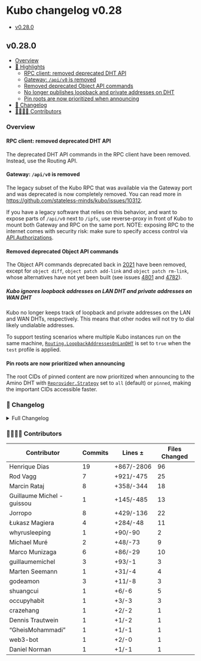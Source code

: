 # Kubo changelog v0.28

- [v0.28.0](#v0280)

## v0.28.0

- [Overview](#overview)
- [🔦 Highlights](#-highlights)
  - [RPC client: removed deprecated DHT API](#rpc-client-removed-deprecated-dht-api)
  - [Gateway: `/api/v0` is removed](#gateway-apiv0-is-removed)
  - [Removed deprecated Object API commands](#removed-deprecated-object-api-commands)
  - [No longer publishes loopback and private addresses on DHT](#no-longer-publishes-loopback-and-private-addresses-on-dht)
  - [Pin roots are now prioritized when announcing](#pin-roots-are-now-prioritized-when-announcing)
- [📝 Changelog](#-changelog)
- [👨‍👩‍👧‍👦 Contributors](#-contributors)

### Overview

#### RPC client: removed deprecated DHT API

The deprecated DHT API commands in the RPC client have been removed. Instead, use the Routing API.

#### Gateway: `/api/v0` is removed

The legacy subset of the Kubo RPC that was available via the Gateway port and was deprecated is now completely removed. You can read more in <https://github.com/stateless-minds/kubo/issues/10312>.

If you have a legacy software that relies on this behavior, and want to expose parts of `/api/v0` next to `/ipfs`, use reverse-proxy in front of Kubo to mount both Gateway and RPC on the same port. NOTE: exposing RPC to the internet comes with security risk: make sure to specify access control via [API.Authorizations](https://github.com/stateless-minds/kubo/blob/master/docs/config.md#apiauthorizations).

#### Removed deprecated Object API commands

The Object API commands deprecated back in [2021](https://github.com/stateless-minds/kubo/issues/7936) have been removed, except for `object diff`, `object patch add-link` and `object patch rm-link`, whose alternatives have not yet been built (see issues [4801](https://github.com/stateless-minds/kubo/issues/4801) and [4782](https://github.com/stateless-minds/kubo/issues/4782)).

##### Kubo ignores loopback addresses on LAN DHT and private addresses on WAN DHT

Kubo no longer keeps track of loopback and private addresses on the LAN and WAN DHTs, respectively. This means that other nodes will not try to dial likely undialable addresses.

To support testing scenarios where multiple Kubo instances run on the same machine, [`Routing.LoopbackAddressesOnLanDHT`](https://github.com/stateless-minds/kubo/blob/master/docs/config.md#routingloopbackaddressesonlandht) is set to `true` when the `test` profile is applied.

#### Pin roots are now prioritized when announcing

The root CIDs of pinned content are now prioritized when announcing to the Amino DHT with [`Reprovider.Strategy`](https://github.com/stateless-minds/kubo/blob/master/docs/config.md#reproviderstrategy) set to `all` (default) or `pinned`, making the important CIDs accessible faster.

### 📝 Changelog

<details><summary>Full Changelog</summary>

- github.com/stateless-minds/kubo:
  - chore: update version
  - chore: update version
  - core/node: prioritize announcing pin roots, and flat strategy (#10376) ([ipfs/kubo#10376](https://github.com/stateless-minds/kubo/pull/10376))
  - chore: webui v4.2.1 (#10391) ([ipfs/kubo#10391](https://github.com/stateless-minds/kubo/pull/10391))
  - docs(config): clarify RPC vs Gateway
  - chore: upgrade go-libp2p-kad-dht (#10378) ([ipfs/kubo#10378](https://github.com/stateless-minds/kubo/pull/10378))
  - chore(config): make Routing.AcceleratedDHTClient a Flag (#10384) ([ipfs/kubo#10384](https://github.com/stateless-minds/kubo/pull/10384))
  - fix: switch lowpower profile to autoclient
  - core: fix some typos (#10382) ([ipfs/kubo#10382](https://github.com/stateless-minds/kubo/pull/10382))
  - docs: fix some typos (#10377) ([ipfs/kubo#10377](https://github.com/stateless-minds/kubo/pull/10377))
  - core/commands!: remove deprecated object APIs (#10375) ([ipfs/kubo#10375](https://github.com/stateless-minds/kubo/pull/10375))
  - docs: update default ipns lifetime
  - coreapi/unixfs: don't create an additional IpfsNode for --only-hash
  - chore: cleanup old workaround (#10369) ([ipfs/kubo#10369](https://github.com/stateless-minds/kubo/pull/10369))
  - chore: finish reframe removal
  - docs: remove repetitive words (#10370) ([ipfs/kubo#10370](https://github.com/stateless-minds/kubo/pull/10370))
  - docs: updated links and refs to external resources (#10368) ([ipfs/kubo#10368](https://github.com/stateless-minds/kubo/pull/10368))
  - core/corehttp!: remove /api/v0 from gateway port
  - client/rpc!: remove deprecated DHT commands
  - ci: upgrade to go 1.22 (#10355) ([ipfs/kubo#10355](https://github.com/stateless-minds/kubo/pull/10355))
  - chore: create next changelog
  - Merge Release: v0.27.0 [skip changelog] ([ipfs/kubo#10362](https://github.com/stateless-minds/kubo/pull/10362))
  - test: cleanup content blocking tests (#10360) ([ipfs/kubo#10360](https://github.com/stateless-minds/kubo/pull/10360))
  - docs: improve release issue template
  - chore: update version
- github.com/ipfs/boxo (v0.18.0 -> v0.19.0):
  - Release v0.19.0 ([ipfs/boxo#598](https://github.com/ipfs/boxo/pull/598))
- github.com/libp2p/go-libp2p (v0.33.0 -> v0.33.2):
  - chore: release v0.33.2 (#2755) ([libp2p/go-libp2p#2755](https://github.com/libp2p/go-libp2p/pull/2755))
  - Update quic-go to v0.42.0. Release v0.33.1 (#2741) ([libp2p/go-libp2p#2741](https://github.com/libp2p/go-libp2p/pull/2741))
- github.com/libp2p/go-libp2p-kad-dht (v0.24.4 -> v0.25.2):
  - chore: release v0.25.2 ([libp2p/go-libp2p-kad-dht#961](https://github.com/libp2p/go-libp2p-kad-dht/pull/961))
  - add ctx canceled err check ([libp2p/go-libp2p-kad-dht#960](https://github.com/libp2p/go-libp2p-kad-dht/pull/960))
  - chore: release v0.25.1
  - perf: don't buffer the output of FindProvidersAsync
  - chore: use go-libp2p-routing-helpers for tracing needs
  - fix: properly iterate in tracing for protocol messenger
  - fix: apply addrFilters in the dht (#872) ([libp2p/go-libp2p-kad-dht#872](https://github.com/libp2p/go-libp2p-kad-dht/pull/872))
  - Add provider record addresses to peerstore ([libp2p/go-libp2p-kad-dht#870](https://github.com/libp2p/go-libp2p-kad-dht/pull/870))
  - chore: release v0.25.0
  - tracing: add protocol messages client tracing
  - Enhance handleNewMessage Server Mode Logging: Convert Error Logs to Debug Level ([libp2p/go-libp2p-kad-dht#860](https://github.com/libp2p/go-libp2p-kad-dht/pull/860))
  - tracing: fix DHT keys as string attribute not being valid utf-8 ([libp2p/go-libp2p-kad-dht#859](https://github.com/libp2p/go-libp2p-kad-dht/pull/859))
  - merge: fix: issues discovered in kubo v0.21.0-rc2 (#853) ([libp2p/go-libp2p-kad-dht#853](https://github.com/libp2p/go-libp2p-kad-dht/pull/853))
  - merge: fix: issues discovered in kubo v0.21.0-rc1 (#851) ([libp2p/go-libp2p-kad-dht#851](https://github.com/libp2p/go-libp2p-kad-dht/pull/851))
  - Release v0.24.0 ([libp2p/go-libp2p-kad-dht#844](https://github.com/libp2p/go-libp2p-kad-dht/pull/844))
  - fix: don't add unresponsive DHT servers to the Routing Table (#820) ([libp2p/go-libp2p-kad-dht#820](https://github.com/libp2p/go-libp2p-kad-dht/pull/820))
  - filter local addresses (for WAN) and localhost addresses (for LAN) ([libp2p/go-libp2p-kad-dht#839](https://github.com/libp2p/go-libp2p-kad-dht/pull/839))
- github.com/multiformats/go-multiaddr (v0.12.2 -> v0.12.3):
  - chore: release v0.12.3 ([multiformats/go-multiaddr#240](https://github.com/multiformats/go-multiaddr/pull/240))
  - chore: Expand comment ForEach ([multiformats/go-multiaddr#238](https://github.com/multiformats/go-multiaddr/pull/238))
  - .Decapsulate by Components ([multiformats/go-multiaddr#239](https://github.com/multiformats/go-multiaddr/pull/239))
- github.com/whyrusleeping/cbor-gen (v0.0.0-20240109153615-66e95c3e8a87 -> v0.1.0):
  - Nullable ints (#93) ([whyrusleeping/cbor-gen#93](https://github.com/whyrusleeping/cbor-gen/pull/93))
  - Introduce Gen{} struct for configurability ([whyrusleeping/cbor-gen#94](https://github.com/whyrusleeping/cbor-gen/pull/94))
  - Transparent encoding ([whyrusleeping/cbor-gen#91](https://github.com/whyrusleeping/cbor-gen/pull/91))
  - turn max length consts into global vars ([whyrusleeping/cbor-gen#92](https://github.com/whyrusleeping/cbor-gen/pull/92))

</details>

### 👨‍👩‍👧‍👦 Contributors

| Contributor | Commits | Lines ± | Files Changed |
|-------------|---------|---------|---------------|
| Henrique Dias | 19 | +867/-2806 | 96 |
| Rod Vagg | 7 | +921/-475 | 25 |
| Marcin Rataj | 8 | +358/-344 | 18 |
| Guillaume Michel - guissou | 1 | +145/-485 | 13 |
| Jorropo | 8 | +429/-136 | 22 |
| Łukasz Magiera | 4 | +284/-48 | 11 |
| whyrusleeping | 1 | +90/-90 | 2 |
| Michael Muré | 2 | +48/-73 | 9 |
| Marco Munizaga | 6 | +86/-29 | 10 |
| guillaumemichel | 3 | +93/-1 | 3 |
| Marten Seemann | 1 | +31/-4 | 4 |
| godeamon | 3 | +11/-8 | 3 |
| shuangcui | 1 | +6/-6 | 5 |
| occupyhabit | 1 | +3/-3 | 3 |
| crazehang | 1 | +2/-2 | 1 |
| Dennis Trautwein | 1 | +1/-2 | 1 |
| “GheisMohammadi” | 1 | +1/-1 | 1 |
| web3-bot | 1 | +2/-0 | 1 |
| Daniel Norman | 1 | +1/-1 | 1 |
